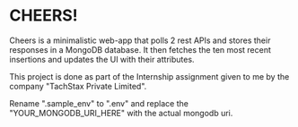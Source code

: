 # CHEERS!

Cheers is a minimalistic web-app that polls 2 rest APIs and stores their responses in a MongoDB database. It then fetches the ten most recent insertions and updates the UI with their attributes.

This project is done as part of the Internship assignment given to me by the company "TachStax Private Limited".

Rename ".sample_env" to ".env" and replace the "YOUR_MONGODB_URI_HERE" with the actual mongodb uri.
